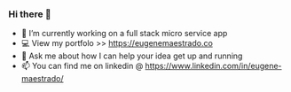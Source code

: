 ### Hi there 👋
- 🔭 I’m currently working on a full stack micro service app
- :computer: View my portfolo >> https://eugenemaestrado.co
- 💬 Ask me about how I can help your idea get up and running
- 📫 You can find me on linkedin @ https://www.linkedin.com/in/eugene-maestrado/
<!--
**EugenePeter/EugenePeter**

Here are some ideas to get you started:

- 🔭 I’m currently working on a full stack micro service app
- 🔭 View my portfolo >> https://cafegenio.co.nz
- 💬 Ask me about how I can help your idea get up and running
- 📫 You can find me on linkedin @ https://www.linkedin.com/in/eugene-maestrado/
-->
